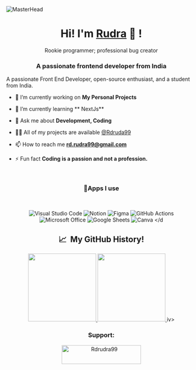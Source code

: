 
![MasterHead](https://www.charpeni.com/static/images/arrow-functions-in-class-properties-might-not-be-as-great-as-we-think/banner.gif)
<div align="center">
	<h1>Hi! I'm <a href="https://mathletedev.github.io">Rudra</a> 🐬 !</h1>
	<div>Rookie programmer; professional bug creator</div>
</div>
<h3 align="center">A passionate frontend developer from India</h3>
A passionate Front End Developer, open-source enthusiast, and a student from India.

- 🔭 I’m currently working on **My Personal Projects**

- 🌱 I’m currently learning **	NextJs**

- 💬 Ask me about **Development, Coding**

- 👨‍💻  All of my projects are available <a href="https://github.com/Rdrudra99">@Rdruda99</a>

- 📫 How to reach me **rd.rudra99@gmail.com**

- ⚡ Fun fact **Coding is a passion and not a profession.**




<div align="center">

&nbsp;
<!-- ## 💻 Learning ....


![HTML](https://img.shields.io/badge/HTML5-E34F26?style=for-the-badge&logo=html5&logoColor=white)
![CSS](https://img.shields.io/badge/CSS3-1572B6?style=for-the-badge&logo=css3&logoColor=white)
![JavaScript](https://img.shields.io/badge/JavaScript-323330?style=for-the-badge&logo=javascript&logoColor=F7DF1E)
![React](https://img.shields.io/badge/React-20232A?style=for-the-badge&logo=react&logoColor=61DAFB)
![SASS](https://img.shields.io/badge/Sass-CC6699?style=for-the-badge&logo=sass&logoColor=white)
![JSON](https://img.shields.io/badge/json-5E5C5C?style=for-the-badge&logo=json&logoColor=white)
![Git](https://img.shields.io/badge/Git-F05032?style=for-the-badge&logo=git&logoColor=white)
  </div>      
 -->


 <h3 align=center> 📱Apps I use </h3>

  <div align="center">
  &nbsp;
  
![Visual Studio Code](https://img.shields.io/badge/Visual_Studio_Code-0078D4?style=for-the-badge&logo=visual%20studio%20code&logoColor=white)
![Notion](https://img.shields.io/badge/Notion-000000?style=for-the-badge&logo=notion&logoColor=white)
![Figma](https://img.shields.io/badge/Figma-F24E1E?style=for-the-badge&logo=figma&logoColor=white)
![GitHub Actions](https://img.shields.io/badge/GitHub_Actions-2088FF?style=for-the-badge&logo=github-actions&logoColor=white)
![Microsoft Office](https://img.shields.io/badge/Microsoft_Office-D83B01?style=for-the-badge&logo=microsoft-office&logoColor=white)
![Google Sheets](https://img.shields.io/badge/Google%20Sheets-34A853?style=for-the-badge&logo=google-sheets&logoColor=white)
![Canva](https://img.shields.io/badge/Canva-%2300C4CC.svg?&style=for-the-badge&logo=Canva&logoColor=white)
</d<h2> 📈 &nbsp;My GitHub History!</h2>
<a href="https://github.com/thepiyushmalhotra">
  <img height="180em" src="https://github-readme-stats.vercel.app/api?username=Rdrudra99&theme=noctis_minimus&show_icons=true" />
  <img height="180em" src="https://github-readme-stats.vercel.app/api/top-langs/?username=Rdrudra99&theme=noctis_minimus&layout=compact" />
</a>iv>


<h3 align="center">Support:</h3>
<p align="center"><a href="https://www.buymeacoffee.com/Rdrudra99"> <img align="center" src="https://cdn.buymeacoffee.com/buttons/v2/default-yellow.png" height="50" width="210" alt="Rdrudra99" /></a></p><br><br>
